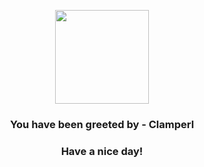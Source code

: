 <p align="center">
            <img src="https://raw.githubusercontent.com/PokeAPI/sprites/master/sprites/pokemon/366.png" width="150" height="150">
          </p>
          <h3 align="center">You have been greeted by - <b>Clamperl</b></h3>
          <h3 align="center">Have a nice day!</h3>
        